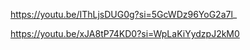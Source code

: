 https://youtu.be/IThLjsDUG0g?si=5GcWDz96YoG2a7l_

https://youtu.be/xJA8tP74KD0?si=WpLaKiYydzpJ2kM0

